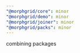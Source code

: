```yaml
---
"@morphgrid/core": minor
"@morphgrid/demo": minor
"@morphgrid/joiner": minor
"@morphgrid/packs": minor
---
```


combining packages
